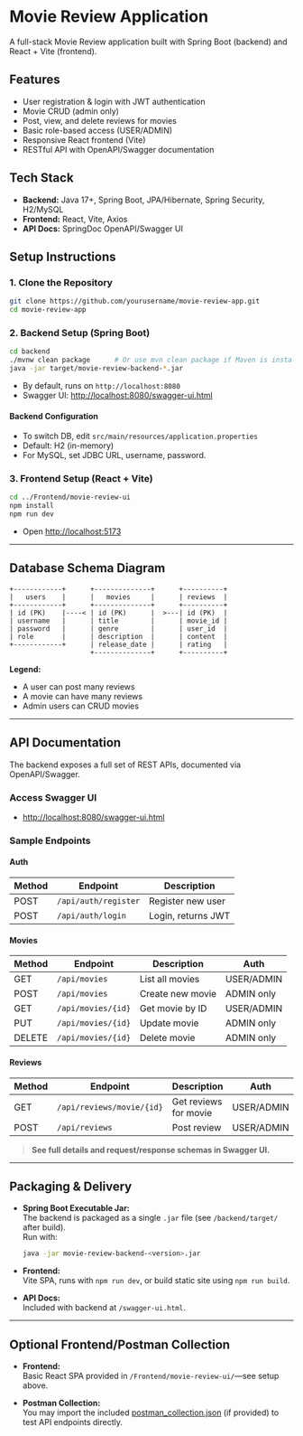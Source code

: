 # Movie Review Application

A full-stack Movie Review application built with Spring Boot (backend) and React + Vite (frontend).

## Features

- User registration & login with JWT authentication
- Movie CRUD (admin only)
- Post, view, and delete reviews for movies
- Basic role-based access (USER/ADMIN)
- Responsive React frontend (Vite)
- RESTful API with OpenAPI/Swagger documentation



## Tech Stack

- **Backend:** Java 17+, Spring Boot, JPA/Hibernate, Spring Security, H2/MySQL
- **Frontend:** React, Vite, Axios
- **API Docs:** SpringDoc OpenAPI/Swagger UI


## Setup Instructions

### 1. Clone the Repository

```sh
git clone https://github.com/yourusername/movie-review-app.git
cd movie-review-app
```

### 2. Backend Setup (Spring Boot)

```sh
cd backend
./mvnw clean package      # Or use mvn clean package if Maven is installed
java -jar target/movie-review-backend-*.jar
```
- By default, runs on `http://localhost:8080`
- Swagger UI: [http://localhost:8080/swagger-ui.html](http://localhost:8080/swagger-ui.html)

#### Backend Configuration
- To switch DB, edit `src/main/resources/application.properties`
- Default: H2 (in-memory)
- For MySQL, set JDBC URL, username, password.

### 3. Frontend Setup (React + Vite)

```sh
cd ../Frontend/movie-review-ui
npm install
npm run dev
```
- Open [http://localhost:5173](http://localhost:5173)

---

## Database Schema Diagram

```
+------------+      +--------------+      +----------+
|   users    |      |   movies     |      | reviews  |
+------------+      +--------------+      +----------+
| id (PK)    |----< | id (PK)      |  >---| id (PK)  |
| username   |      | title        |      | movie_id |
| password   |      | genre        |      | user_id  |
| role       |      | description  |      | content  |
+------------+      | release_date |      | rating   |
                    +--------------+      +----------+
```

**Legend:**  
- A user can post many reviews  
- A movie can have many reviews  
- Admin users can CRUD movies

---

## API Documentation

The backend exposes a full set of REST APIs, documented via OpenAPI/Swagger.

### Access Swagger UI

- [http://localhost:8080/swagger-ui.html](http://localhost:8080/swagger-ui.html)

### Sample Endpoints

#### Auth

| Method | Endpoint             | Description         |
|--------|----------------------|---------------------|
| POST   | `/api/auth/register` | Register new user   |
| POST   | `/api/auth/login`    | Login, returns JWT  |

#### Movies

| Method | Endpoint          | Description             | Auth           |
|--------|-------------------|------------------------|----------------|
| GET    | `/api/movies`     | List all movies        | USER/ADMIN     |
| POST   | `/api/movies`     | Create new movie       | ADMIN only     |
| GET    | `/api/movies/{id}`| Get movie by ID        | USER/ADMIN     |
| PUT    | `/api/movies/{id}`| Update movie           | ADMIN only     |
| DELETE | `/api/movies/{id}`| Delete movie           | ADMIN only     |

#### Reviews

| Method | Endpoint                    | Description         | Auth    |
|--------|-----------------------------|---------------------|---------|
| GET    | `/api/reviews/movie/{id}`   | Get reviews for movie| USER/ADMIN |
| POST   | `/api/reviews`              | Post review         | USER/ADMIN |

> **See full details and request/response schemas in Swagger UI.**

---

## Packaging & Delivery

- **Spring Boot Executable Jar:**  
  The backend is packaged as a single `.jar` file (see `/backend/target/` after build).  
  Run with:  
  ```sh
  java -jar movie-review-backend-<version>.jar
  ```

- **Frontend:**  
  Vite SPA, runs with `npm run dev`, or build static site using `npm run build`.

- **API Docs:**  
  Included with backend at `/swagger-ui.html`.

---

## Optional Frontend/Postman Collection

- **Frontend:**  
  Basic React SPA provided in `/Frontend/movie-review-ui/`—see setup above.

- **Postman Collection:**  
  You may import the included [postman_collection.json](postman_collection.json) (if provided) to test API endpoints directly.
